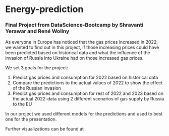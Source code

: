 # Energy-prediction
### Final Project from DataScience-Bootcamp by Shravanti Yerawar and René Wollny

As everyone in Europe has noticed that the gas prices increased in 2022, we wanted to find out in this project, if those increasing prices could have been predicted based on historical data and what the influence of the invasion of Russia into Ukraine had on those increased gas prices.

We set 3 goals for the project:
1. Predict gas prices and consumption for 2022 based on historical data
2. Compare the predictions to the actual values of 2022 to show the effect of the Russian invasion
3. Predict gas prices and consumption for rest of 2022 and 2023 based on the actual 2022-data using 2 different scenarios of gas supply by Russia to the EU

In our project we used different models for the predictions and used to best one for the presentation.

Further visualizations can be found at 